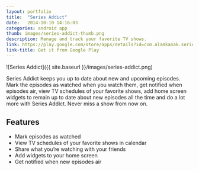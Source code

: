 ```yaml
---
layout: portfolio
title:  "Series Addict"
date:   2014-10-10 14:16:03
categories: android app
thumb: images/series-addict-thumb.png
description: Manage and track your favorite TV shows.
link: https://play.google.com/store/apps/details?id=com.alamkanak.seriesaddict
link-title: Get it from Google Play
---
```


![Series Addict]({{ site.baseurl }}/images/series-addict.png)

Series Addict keeps you up to date about new and upcoming episodes. Mark the episodes as watched when you watch them, get notified when episodes air, view TV schedules of your favorite shows, add home screen widgets to remain up to date about new episodes all the time and do a lot more with Series Addict. Never miss a show from now on.

Features
---
* Mark episodes as watched
* View TV schedules of your favorite shows in calendar
* Share what you’re watching with your friends
* Add widgets to your home screen
* Get notified when new episodes air